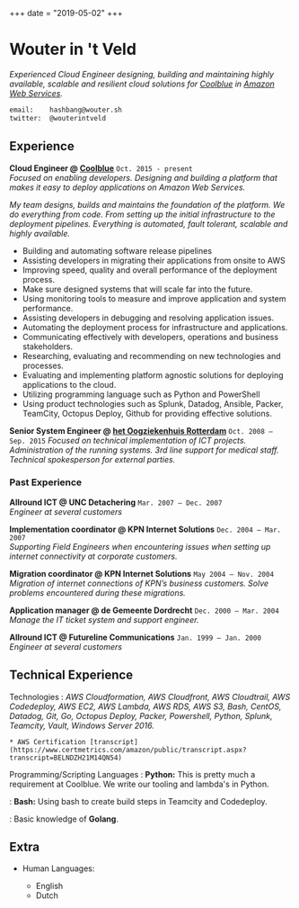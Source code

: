 +++
date = "2019-05-02"
+++

# Wouter in 't Veld
_Experienced Cloud Engineer designing, building and maintaining highly available, scalable and resilient cloud solutions for [Coolblue](https://www.coolblue.nl) in [Amazon Web Services](https://aws.amazon.com/)._  

```bash
email:    hashbang@wouter.sh
twitter:  @wouterintveld
```

Experience
----------

**Cloud Engineer @ [Coolblue](https://www.coolblue.nl)** `Oct. 2015 - present`  
_Focused on enabling developers. Designing and building a platform that makes it easy to deploy applications on Amazon Web Services._

_My team designs, builds and maintains the foundation of the platform. We do everything from code. From setting up the initial infrastructure to the deployment pipelines. Everything is automated, fault tolerant, scalable and highly available._
  

  
* Building and automating software release pipelines
* Assisting developers in migrating their applications from onsite to AWS
* Improving speed, quality and overall performance of the deployment process.
* Make sure designed systems that will scale far into the future.
* Using monitoring tools to measure and improve application and system performance.
* Assisting developers in debugging and resolving application issues.
* Automating the deployment process for infrastructure and applications.
* Communicating effectively with developers, operations and business stakeholders.
* Researching, evaluating and recommending on new technologies and processes.
* Evaluating and implementing platform agnostic solutions for deploying applications to the cloud.
* Utilizing programming language such as Python and PowerShell
* Using product technologies such as Splunk, Datadog, Ansible, Packer, TeamCity, Octopus Deploy, Github for providing effective solutions.
  
  
**Senior System Engineer @ [het Oogziekenhuis Rotterdam](https://www.oogziekenhuis.nl)** `Oct. 2008 – Sep. 2015` 
_Focused on technical implementation of ICT projects. Administration of the running systems. 3rd line support for medical staff. Technical spokesperson for external parties._

### Past Experience
**Allround ICT @ UNC Detachering** `Mar. 2007 – Dec. 2007`  
_Engineer at several customers_  

**Implementation coordinator @ KPN Internet Solutions** `Dec. 2004 – Mar. 2007`   
  _Supporting Field Engineers when encountering issues when setting up internet connectivity at corporate customers._  

**Migration coordinator @ KPN Internet Solutions** `May 2004 – Nov. 2004`  
    _Migration of internet connections of KPN’s business customers. Solve problems encountered during these migrations._

**Application manager @ de Gemeente Dordrecht** `Dec. 2000 – Mar. 2004`  
_Manage the IT ticket system and support engineer._

**Allround ICT @ Futureline Communications** `Jan. 1999 – Jan. 2000`  
_Engineer at several customers_  

Technical Experience
---------------------

Technologies
:   _AWS Cloudformation, AWS Cloudfront, AWS Cloudtrail, AWS Codedeploy, AWS EC2, AWS Lambda, AWS RDS, AWS S3, Bash, CentOS, Datadog, Git, Go, Octopus Deploy, Packer, Powershell, Python, Splunk, Teamcity, Vault, Windows Server 2016._

    * AWS Certification [transcript](https://www.certmetrics.com/amazon/public/transcript.aspx?transcript=BELNDZH21M14QN54)  


  
Programming/Scripting Languages
:   **Python:** This is pretty much a requirement at Coolblue. We write our tooling and lambda's in Python.

:   **Bash:** Using bash to create build steps in Teamcity and Codedeploy.

:   Basic knowledge of **Golang**.


Extra
----------------------------------------

* Human Languages:

     * English
     * Dutch

